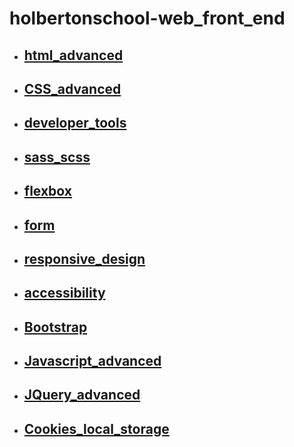 # holbertonschool-web_front_end

- ## [html_advanced](/html_advanced/)
- ## [CSS_advanced](/CSS_advanced/)
- ## [developer_tools](/developer_tools/)
- ## [sass_scss](/sass_scss/)
- ## [flexbox](/flexbox/)
- ## [form](/form/)
- ## [responsive_design](/responsive_design/)
- ## [accessibility](/accessibility/)
- ## [Bootstrap](/Bootstrap/)
- ## [Javascript_advanced](/Javascript_advanced/)
- ## [JQuery_advanced](/JQuery_advanced/)
- ## [Cookies_local_storage](/Cookies_local_storage/)
